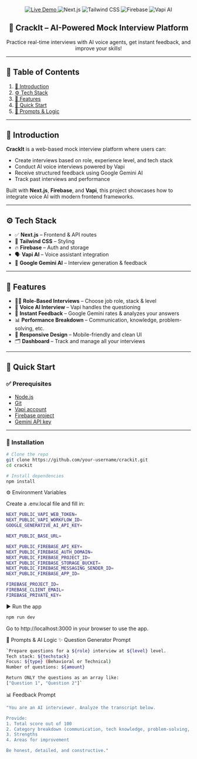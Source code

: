 <div align="center">
  
  <br />
<a href="https://crack-it-sage.vercel.app/" target="_blank">
  <img src="https://img.shields.io/badge/-Live_Demo-34D399?style=for-the-badge&logo=vercel&logoColor=white" alt="Live Demo" />
</a>
  <img src="https://img.shields.io/badge/-Next.js-black?style=for-the-badge&logo=nextdotjs" alt="Next.js" />
  <img src="https://img.shields.io/badge/-TailwindCSS-06B6D4?style=for-the-badge&logo=tailwindcss&logoColor=white" alt="Tailwind CSS" />
  <img src="https://img.shields.io/badge/-Firebase-DD2C00?style=for-the-badge&logo=firebase&logoColor=white" alt="Firebase" />
  <img src="https://img.shields.io/badge/-Vapi_AI-5dfeca?style=for-the-badge&logo=voice&logoColor=white" alt="Vapi AI" />


  <h2>🎤 CrackIt – AI-Powered Mock Interview Platform</h2>

  <p>
    Practice real-time interviews with AI voice agents, get instant feedback, and improve your skills!
  </p>
</div>

---

## 📑 Table of Contents

1. [📌 Introduction](#introduction)
2. [⚙️ Tech Stack](#tech-stack)
3. [🚀 Features](#features)
4. [🚀 Quick Start](#quick-start)
5. [🧠 Prompts & Logic](#prompts)
---

## 📌 Introduction<a name="introduction"></a>

**CrackIt** is a web-based mock interview platform where users can:

- Create interviews based on role, experience level, and tech stack
- Conduct AI voice interviews powered by Vapi
- Receive structured feedback using Google Gemini AI
- Track past interviews and performance

Built with **Next.js**, **Firebase**, and **Vapi**, this project showcases how to integrate voice AI with modern frontend frameworks.

---

## ⚙️ Tech Stack<a name="tech-stack"></a>

- ✅ **Next.js** – Frontend & API routes  
- 🎨 **Tailwind CSS** – Styling  
- 🔥 **Firebase** – Auth and storage  
- 🗣️ **Vapi AI** – Voice assistant integration  
- 🧠 **Google Gemini AI** – Interview generation & feedback  


---

## 🚀 Features<a name="features"></a>

- 🧑‍💼 **Role-Based Interviews** – Choose job role, stack & level
- 🤖 **Voice AI Interview** – Vapi handles the questioning
- 📝 **Instant Feedback** – Google Gemini rates & analyzes your answers
- 📊 **Performance Breakdown** – Communication, knowledge, problem-solving, etc.
- 📱 **Responsive Design** – Mobile-friendly and clean UI
- 🗂️ **Dashboard** – Track and manage all your interviews

---

## 🤸 Quick Start<a name="quick-start"></a>

### ✅ Prerequisites

- [Node.js](https://nodejs.org/)
- [Git](https://git-scm.com/)
- [Vapi account](https://vapi.ai/)
- [Firebase project](https://firebase.google.com/)
- [Gemini API key](https://aistudio.google.com/app/apikey)

---

### 🚧 Installation

```bash
# Clone the repo
git clone https://github.com/your-username/crackit.git
cd crackit

# Install dependencies
npm install
```
⚙️ Environment Variables

Create a .env.local file and fill in:
```bash
NEXT_PUBLIC_VAPI_WEB_TOKEN=
NEXT_PUBLIC_VAPI_WORKFLOW_ID=
GOOGLE_GENERATIVE_AI_API_KEY=

NEXT_PUBLIC_BASE_URL=

NEXT_PUBLIC_FIREBASE_API_KEY=
NEXT_PUBLIC_FIREBASE_AUTH_DOMAIN=
NEXT_PUBLIC_FIREBASE_PROJECT_ID=
NEXT_PUBLIC_FIREBASE_STORAGE_BUCKET=
NEXT_PUBLIC_FIREBASE_MESSAGING_SENDER_ID=
NEXT_PUBLIC_FIREBASE_APP_ID=

FIREBASE_PROJECT_ID=
FIREBASE_CLIENT_EMAIL=
FIREBASE_PRIVATE_KEY=
```
▶️ Run the app
```bash
npm run dev
```

Go to http://localhost:3000 in your browser to use the app.

🧠 Prompts & AI Logic <a name="prompts"></a>
✨ Question Generator Prompt
```bash
`Prepare questions for a ${role} interview at ${level} level.
Tech stack: ${techstack}
Focus: ${type} (Behavioral or Technical)
Number of questions: ${amount}

Return ONLY the questions as an array like:
["Question 1", "Question 2"]`
```
📊 Feedback Prompt
```bash
"You are an AI interviewer. Analyze the transcript below.

Provide:
1. Total score out of 100
2. Category breakdown (communication, tech knowledge, problem-solving, etc.)
3. Strengths
4. Areas for improvement

Be honest, detailed, and constructive."
```

